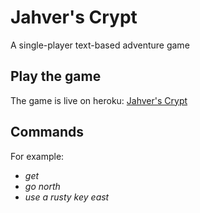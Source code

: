 # Jahver's Crypt
A single-player text-based adventure game

## Play the game
The game is live on heroku:
[Jahver's Crypt](jahvers-crypt.heokuapp.com/theCrypt.html)

## Commands
For example:
* _get_
* _go north_
* _use a rusty key east_
